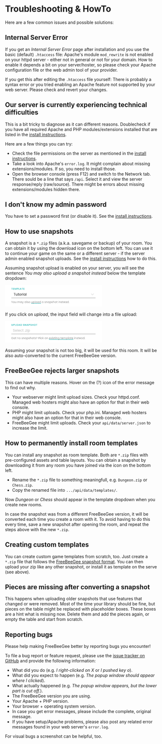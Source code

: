 # Troubleshooting & HowTo

Here are a few common issues and possible solutions:

## Internal Server Error

If you get an *Internal Server Error* page after installation and you use the basic (default) `.htaccess` file: Apache's module `mod_rewrite` is not enabled on your httpd server - either not in general or not for your domain. How to enable it depends a bit on your server/hoster, so please check your Apache configuration file or the web admin tool of your provider.

If you get this after editing the `.htaccess` file yourself: There is probably a syntax error or you tried enabling an Apache feature not supported by your web server. Please check and revert your changes.

## Our server is currently experiencing technical difficulties

This is a bit tricky to diagnose as it can different reasons. Doublecheck if you have all required Apache and PHP modules/extensions installed that are listed in the [install instructions](INSTALL.md).

Here are a few things you can try:

* Check the file permissions on the server as mentioned in the [install instructions](INSTALL.md).
* Take a look into Apache's `error.log`. It might complain about missing extensions/modules. If so, you need to install those.
* Open the browser console (press F12) and switch to the Network tab. There sould be a line that says `/api`. Select it and view the server response/reply (raw/source). There might be errors about missing extensions/modules hidden there.

## I don't know my admin password

You have to set a password first (or disable it). See the [install instructions](INSTALL.md).

## How to use snapshots

A snapshot is a `*.zip` files (a.k.a. savegame or backup) of your room. You can obtain it by using the download icon on the bottom left. You can use it to continue your game on the same or a different server - if the server admin enabled snapshot uploads. See the [install instructions](INSTALL.md) how to do this.

Assuming snapshot upload is enabled on your server, you will see the sentence *You may also upload a snapshot instead* below the template dropdown:

<img src="troubleshooting-snapshot1.png" width="320px">

If you click on *upload*, the input field will change into a file upload:

<img src="troubleshooting-snapshot2.png" width="320px">

Assuming your snapshot is not too big, it will be used for this room. It will be also auto-converted to the current FreeBeeGee version.

## FreeBeeGee rejects larger snapshots

This can have multiple reasons. Hover on the (?) icon of the error message to find out why.

* Your webserver might limit upload sizes. Check your httpd.conf. Managed web hosters might also have an option for that in their web console.
* PHP might limit uploads. Check your php.ini. Managed web hosters might also have an option for that in their web console.
* FreeBeeGee might limit uploads. Check your `api/data/server.json` to increase the limit.

## How to permanently install room templates

You can install any snapshot as room template. Both are `*.zip` files with pre-configured assets and table layouts. You can obtain a snapshot by downloading it from any room you have joined via the icon on the bottom left.

* Rename the `*.zip` file to something meaningfull, e.g. `Dungeon.zip` or `Chess.zip`.
* Copy the renamed file into `.../api/data/templates/`.

Now *Dungeon* or *Chess* should appear in the template dropdown when you create new rooms.

In case the snapshot was from a different FreeBeeGee version, it will be converted each time you create a room with it. To avoid having to do this every time, save a new snapshot after opening the room, and repeat the steps above with the new `*.zip`.

## Creating custom templates

You can create custom game templates from scratch, too. Just create a `*.zip` file that follows the [FreeBeeGee snapshot format](snapshots.md). You can then upload your zip like any other snapshot, or install it as template on the serve (see above).

## Pieces are missing after converting a snapshot

This happens when uploading older snapshots that use features that changed or were removed. Most of the time your library should be fine, but pieces on the table might be replaced with placeholder boxes. These boxes are a hint what is missing now. Delete them and add the pieces again, or empty the table and start from scratch.

## Reporting bugs

Please help making FreeBeeGee better by reporting bugs you encounter!

To file a bug report or feature request, please use the [issue tracker on GitHub](https://github.com/ludus-leonis/FreeBeeGee) and provide the following information:

* What did you do (e.g. *I right-clicked on X* or *I pushed key o*).
* What did you expect to happen (e.g. *The popup window should appear where I clicked*).
* What actually happened (e.g. *The popup window appears, but the lower part is cut off.*).
* The FreeBeeGee version you are using.
* Your Apache + PHP version.
* Your browser + operating system version.
* In case you get error messages, please include the complete, original message.
* If you have setup/Apache problems, please also post any related error messages found in your web server's `error.log`.

For visual bugs a screenshot can be helpful, too.
